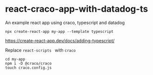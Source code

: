 # react-craco-app-with-datadog-ts
An example react app using craco, typescript and datadog


```
npx create-react-app my-app --template typescript
```

https://create-react-app.dev/docs/adding-typescript/

Replace `react-scripts ` with `craco`

```
cd my-app
npm i -D @craco/craco
touch craco.config.js
```